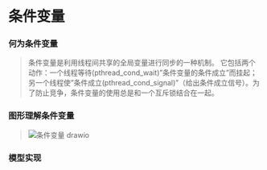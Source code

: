 # 条件变量
### 何为条件变量
> 条件变量是利用线程间共享的全局变量进行同步的一种机制。
> 它包括两个动作：一个线程等待(pthread_cond_wait)”条件变量的条件成立”而挂起；另一个线程使”条件成立(pthread_cond_signal)”（给出条件成立信号）。为了防止竞争，条件变量的使用总是和一个互斥锁结合在一起。
### 图形理解条件变量
> ![条件变量 drawio](https://github.com/Lp700750/Blogs/assets/104414865/dd73eb22-77d9-4582-8216-ccbfae2db34d)
### 模型实现
> 

